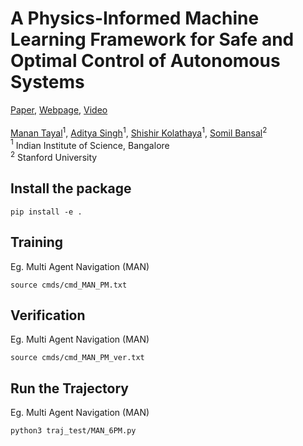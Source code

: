 # A Physics-Informed Machine Learning Framework for Safe and Optimal Control of Autonomous Systems

[Paper](https://arxiv.org/abs/2502.11057), [Webpage](https://arxiv.org/abs/2502.11057), [Video](https://arxiv.org/abs/2502.11057) <br>
<br>
[Manan Tayal](https://tayalmanan28.github.io/)$^1$, [Aditya Singh](https://scholar.google.com/citations?user=P3Qz_eAAAAAJ&hl=en)$^1$, [Shishir Kolathaya](https://www.shishirny.com/)$^1$, [Somil Bansal](https://smlbansal.github.io/)$^2$<br>
$^1$ Indian Institute of Science, Bangalore <br>
$^2$ Stanford University <br>

## Install the package

```
pip install -e .
```

## Training

Eg. Multi Agent Navigation (MAN)
```
source cmds/cmd_MAN_PM.txt
```

## Verification 

Eg. Multi Agent Navigation (MAN)
```
source cmds/cmd_MAN_PM_ver.txt
```

## Run the Trajectory

Eg. Multi Agent Navigation (MAN)
```
python3 traj_test/MAN_6PM.py
```
